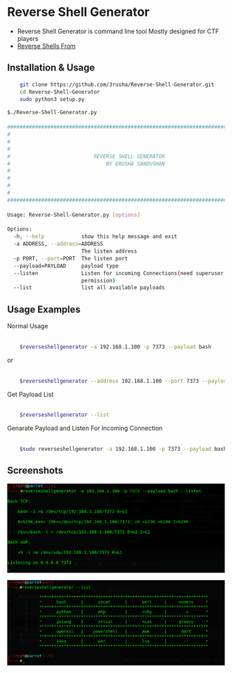 # Reverse Shell Generator 

 - Reverse Shell Generator is command line tool Mostly designed for CTF players 
 - [Reverse Shells From](https://github.com/swisskyrepo/PayloadsAllTheThings/blob/master/Methodology%20and%20Resources/Reverse%20Shell%20Cheatsheet.md)

## Installation & Usage

```bash
    git clone https://github.com/3rusha/Reverse-Shell-Generator.git
    cd Reverse-Shell-Generator
    sudo python3 setup.py
```

```bash
$./Reverse-Shell-Generator.py 

###############################################################################
#                                                                             #  
#                                                                             #  
#                                                                             #  
#                           REVERSE SHELL GENERATOR                           #      
#                               BY ERUSHA SANDUSHAN                           #
#                                                                             #          
#                                                                             #
#                                                                             #  
#                                                                             #  
############################################################################### 

Usage: Reverse-Shell-Generator.py [options]

Options:
  -h, --help            show this help message and exit
  -a ADDRESS, --address=ADDRESS
                        The listen address
  -p PORT, --port=PORT  The listen port
  --payload=PAYLOAD     payload type
  --listen              Listen for incoming Connections(need superuser
                        permission)
  --list                list all available payloads

```

## Usage Examples

Normal Usage
```bash

    $reverseshellgenerator -a 192.168.1.100 -p 7373 --payload bash  

```
or 
```bash

    $reverseshellgenerator --address 192.168.1.100 --port 7373 --payload bash  

```


Get Payload List
```bash

    $reverseshellgenerator --list

```

Genarate Payload and Listen For Incoming Connection
```bash

    $sudo reverseshellgenerator -a 192.168.1.100 -p 7373 --payload bash --listen

```

## Screenshots

![Screenshot](./screenshots/screenshot2.png)

![Screenshot](./screenshots/screenshot3.png)
